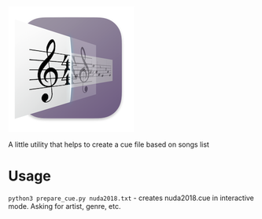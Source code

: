 ![alt text](https://github.com/vchmykhun-collab/cue_composer/blob/master/assets/xld256.png?raw=true)

A little utility that helps to create a cue file based on songs list

Usage
===

`python3 prepare_cue.py nuda2018.txt` - creates nuda2018.cue in interactive mode. Asking for artist, genre, etc.
